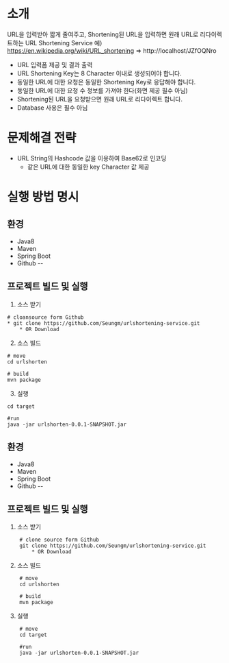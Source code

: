 # 소개
URL을 입력받아 짧게 줄여주고, Shortening된 URL을 입력하면 원래 URL로 리다이렉트하는 URL Shortening Service
예) https://en.wikipedia.org/wiki/URL_shortening => http://localhost/JZfOQNro

- URL 입력폼 제공 및 결과 출력
- URL Shortening Key는 8 Character 이내로 생성되어야 합니다.
- 동일한 URL에 대한 요청은 동일한 Shortening Key로 응답해야 합니다.
- 동일한 URL에 대한 요청 수 정보를 가져야 한다(화면 제공 필수 아님)
- Shortening된 URL을 요청받으면 원래 URL로 리다이렉트 합니다.
- Database 사용은 필수 아님

# 문제해결 전략
- URL String의 Hashcode 값을 이용하여 Base62로 인코딩
    * 같은 URL에 대한 동일한 key Character 값 제공 

# 실행 방법 명시

## 환경
* Java8
* Maven
* Spring Boot
* Github
--
## 프로젝트 빌드 및 실행
1) 소스 받기
```$xslt
# cloansource form Github
* git clone https://github.com/Seungm/urlshortening-service.git
    * OR Download
```
2) 소스 빌드
```$xslt
# move
cd urlshorten

# build
mvn package
```

3) 실행
```$xslt
cd target

#run 
java -jar urlshorten-0.0.1-SNAPSHOT.jar
```

## 환경
* Java8
* Maven
* Spring Boot
* Github
--
## 프로젝트 빌드 및 실행
1) 소스 받기
```$xslt
    # clone source form Github
    git clone https://github.com/Seungm/urlshortening-service.git
        * OR Download
```
2) 소스 빌드
```$xslt
    # move
    cd urlshorten

    # build
    mvn package
```

3) 실행
```$xslt
    # move
    cd target

    #run 
    java -jar urlshorten-0.0.1-SNAPSHOT.jar
```
